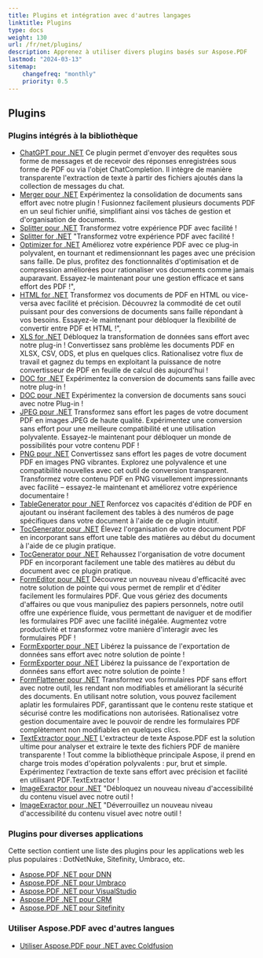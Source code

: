 ```yaml
---
title: Plugins et intégration avec d'autres langages
linktitle: Plugins
type: docs
weight: 130
url: /fr/net/plugins/
description: Apprenez à utiliser divers plugins basés sur Aspose.PDF
lastmod: "2024-03-13"
sitemap:
    changefreq: "monthly"
    priority: 0.5
---
```


## Plugins

### Plugins intégrés à la bibliothèque

* [ChatGPT pour .NET](chatgpt/) Ce plugin permet d'envoyer des requêtes sous forme de messages et de recevoir des réponses enregistrées sous forme de PDF ou via l'objet ChatCompletion. Il intègre de manière transparente l'extraction de texte à partir des fichiers ajoutés dans la collection de messages du chat.
* [Merger pour .NET](merger/) Expérimentez la consolidation de documents sans effort avec notre plugin ! Fusionnez facilement plusieurs documents PDF en un seul fichier unifié, simplifiant ainsi vos tâches de gestion et d'organisation de documents.
* [Splitter pour .NET](splitter/) Transformez votre expérience PDF avec facilité !
* [Splitter for .NET](splitter/) "Transformez votre expérience PDF avec facilité !
* [Optimizer for .NET](optimizer/) Améliorez votre expérience PDF avec ce plug-in polyvalent, en tournant et redimensionnant les pages avec une précision sans faille. De plus, profitez des fonctionnalités d'optimisation et de compression améliorées pour rationaliser vos documents comme jamais auparavant. Essayez-le maintenant pour une gestion efficace et sans effort des PDF !",
* [HTML for .NET](html/) Transformez vos documents de PDF en HTML ou vice-versa avec facilité et précision. Découvrez la commodité de cet outil puissant pour des conversions de documents sans faille répondant à vos besoins. Essayez-le maintenant pour débloquer la flexibilité de convertir entre PDF et HTML !",
* [XLS for .NET](xls/) Débloquez la transformation de données sans effort avec notre plug-in ! Convertissez sans problème les documents PDF en XLSX, CSV, ODS, et plus en quelques clics. Rationalisez votre flux de travail et gagnez du temps en exploitant la puissance de notre convertisseur de PDF en feuille de calcul dès aujourd'hui !
* [DOC for .NET](doc/) Expérimentez la conversion de documents sans faille avec notre plug-in !
* [DOC pour .NET](doc/) Expérimentez la conversion de documents sans souci avec notre Plug-in !
* [JPEG pour .NET](jpeg/) Transformez sans effort les pages de votre document PDF en images JPEG de haute qualité. Expérimentez une conversion sans effort pour une meilleure compatibilité et une utilisation polyvalente. Essayez-le maintenant pour débloquer un monde de possibilités pour votre contenu PDF !
* [PNG pour .NET](png/) Convertissez sans effort les pages de votre document PDF en images PNG vibrantes. Explorez une polyvalence et une compatibilité nouvelles avec cet outil de conversion transparent. Transformez votre contenu PDF en PNG visuellement impressionnants avec facilité – essayez-le maintenant et améliorez votre expérience documentaire !
* [TableGenerator pour .NET](tablegenerator/) Renforcez vos capacités d'édition de PDF en ajoutant ou insérant facilement des tables à des numéros de page spécifiques dans votre document à l'aide de ce plugin intuitif.
* [TocGenerator pour .NET](tocgenerator/) Élevez l'organisation de votre document PDF en incorporant sans effort une table des matières au début du document à l'aide de ce plugin pratique.
* [TocGenerator pour .NET](tocgenerator/) Rehaussez l'organisation de votre document PDF en incorporant facilement une table des matières au début du document avec ce plugin pratique.
* [FormEditor pour .NET](formeditor/) Découvrez un nouveau niveau d'efficacité avec notre solution de pointe qui vous permet de remplir et d'éditer facilement les formulaires PDF. Que vous gériez des documents d'affaires ou que vous manipuliez des papiers personnels, notre outil offre une expérience fluide, vous permettant de naviguer et de modifier les formulaires PDF avec une facilité inégalée. Augmentez votre productivité et transformez votre manière d'interagir avec les formulaires PDF !
* [FormExporter pour .NET](formexporter/) Libérez la puissance de l'exportation de données sans effort avec notre solution de pointe !
* [FormExporter pour .NET](formexporter/) Libérez la puissance de l'exportation de données sans effort avec notre solution de pointe !
* [FormFlattener pour .NET](formflattener/) Transformez vos formulaires PDF sans effort avec notre outil, les rendant non modifiables et améliorant la sécurité des documents. En utilisant notre solution, vous pouvez facilement aplatir les formulaires PDF, garantissant que le contenu reste statique et sécurisé contre les modifications non autorisées. Rationalisez votre gestion documentaire avec le pouvoir de rendre les formulaires PDF complètement non modifiables en quelques clics.
* [TextExtractor pour .NET](textextractor/) L'extracteur de texte Aspose.PDF est la solution ultime pour analyser et extraire le texte des fichiers PDF de manière transparente ! Tout comme la bibliothèque principale Aspose, il prend en charge trois modes d'opération polyvalents : pur, brut et simple. Expérimentez l'extraction de texte sans effort avec précision et facilité en utilisant PDF.TextExtractor !
* [ImageExractor pour .NET](imageextractor/) "Débloquez un nouveau niveau d'accessibilité du contenu visuel avec notre outil !
* [ImageExractor pour .NET](imageextractor/) "Déverrouillez un nouveau niveau d'accessibilité du contenu visuel avec notre outil !

### Plugins pour diverses applications

Cette section contient une liste des plugins pour les applications web les plus populaires : DotNetNuke, Sitefinity, Umbraco, etc.

* [Aspose.PDF .NET pour DNN](/pdf/fr/net/aspose-pdf-net-for-dnn/)
* [Aspose.PDF .NET pour Umbraco](/pdf/fr/net/aspose-pdf-net-for-umbraco/)
* [Aspose.PDF .NET pour VisualStudio](/pdf/fr/net/aspose-pdf-net-for-visualstudio/)
* [Aspose.PDF .NET pour CRM](/pdf/fr/net/aspose-pdf-net-for-crm/)
* [Aspose.PDF .NET pour Sitefinity](/pdf/fr/net/aspose-pdf-net-for-sitefinity/)

### Utiliser Aspose.PDF avec d'autres langues

* [Utiliser Aspose.PDF pour .NET avec Coldfusion](/pdf/fr/net/aspose-pdf-net-for-coldfusion/)


